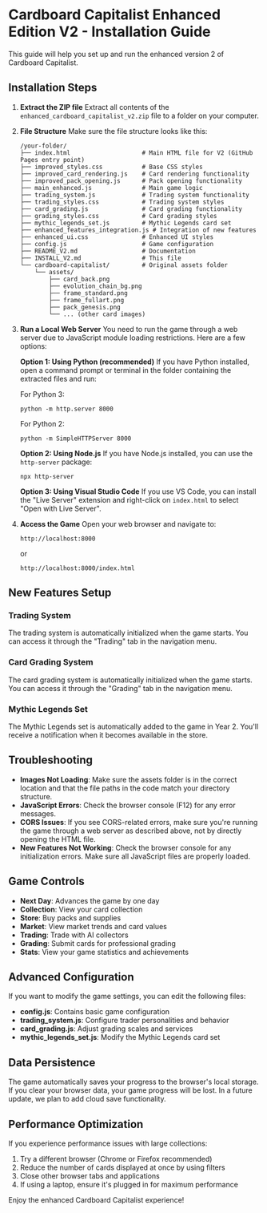 # Cardboard Capitalist Enhanced Edition V2 - Installation Guide

This guide will help you set up and run the enhanced version 2 of Cardboard Capitalist.

## Installation Steps

1. **Extract the ZIP file**
   Extract all contents of the `enhanced_cardboard_capitalist_v2.zip` file to a folder on your computer.

2. **File Structure**
   Make sure the file structure looks like this:
   ```
   /your-folder/
   ├── index.html                    # Main HTML file for V2 (GitHub Pages entry point)
   ├── improved_styles.css           # Base CSS styles
   ├── improved_card_rendering.js    # Card rendering functionality
   ├── improved_pack_opening.js      # Pack opening functionality
   ├── main_enhanced.js              # Main game logic
   ├── trading_system.js             # Trading system functionality
   ├── trading_styles.css            # Trading system styles
   ├── card_grading.js               # Card grading functionality
   ├── grading_styles.css            # Card grading styles
   ├── mythic_legends_set.js         # Mythic Legends card set
   ├── enhanced_features_integration.js # Integration of new features
   ├── enhanced_ui.css               # Enhanced UI styles
   ├── config.js                     # Game configuration
   ├── README_V2.md                  # Documentation
   ├── INSTALL_V2.md                 # This file
   └── cardboard-capitalist/         # Original assets folder
       └── assets/
           ├── card_back.png
           ├── evolution_chain_bg.png
           ├── frame_standard.png
           ├── frame_fullart.png
           ├── pack_genesis.png
           └── ... (other card images)
   ```

3. **Run a Local Web Server**
   You need to run the game through a web server due to JavaScript module loading restrictions. Here are a few options:

   **Option 1: Using Python (recommended)**
   If you have Python installed, open a command prompt or terminal in the folder containing the extracted files and run:

   For Python 3:
   ```
   python -m http.server 8000
   ```

   For Python 2:
   ```
   python -m SimpleHTTPServer 8000
   ```

   **Option 2: Using Node.js**
   If you have Node.js installed, you can use the `http-server` package:
   ```
   npx http-server
   ```

   **Option 3: Using Visual Studio Code**
   If you use VS Code, you can install the "Live Server" extension and right-click on `index.html` to select "Open with Live Server".

4. **Access the Game**
   Open your web browser and navigate to:
   ```
   http://localhost:8000
   ```
   or
   ```
   http://localhost:8000/index.html
   ```

## New Features Setup

### Trading System
The trading system is automatically initialized when the game starts. You can access it through the "Trading" tab in the navigation menu.

### Card Grading System
The card grading system is automatically initialized when the game starts. You can access it through the "Grading" tab in the navigation menu.

### Mythic Legends Set
The Mythic Legends set is automatically added to the game in Year 2. You'll receive a notification when it becomes available in the store.

## Troubleshooting

- **Images Not Loading**: Make sure the assets folder is in the correct location and that the file paths in the code match your directory structure.
- **JavaScript Errors**: Check the browser console (F12) for any error messages.
- **CORS Issues**: If you see CORS-related errors, make sure you're running the game through a web server as described above, not by directly opening the HTML file.
- **New Features Not Working**: Check the browser console for any initialization errors. Make sure all JavaScript files are properly loaded.

## Game Controls

- **Next Day**: Advances the game by one day
- **Collection**: View your card collection
- **Store**: Buy packs and supplies
- **Market**: View market trends and card values
- **Trading**: Trade with AI collectors
- **Grading**: Submit cards for professional grading
- **Stats**: View your game statistics and achievements

## Advanced Configuration

If you want to modify the game settings, you can edit the following files:

- **config.js**: Contains basic game configuration
- **trading_system.js**: Configure trader personalities and behavior
- **card_grading.js**: Adjust grading scales and services
- **mythic_legends_set.js**: Modify the Mythic Legends card set

## Data Persistence

The game automatically saves your progress to the browser's local storage. If you clear your browser data, your game progress will be lost. In a future update, we plan to add cloud save functionality.

## Performance Optimization

If you experience performance issues with large collections:

1. Try a different browser (Chrome or Firefox recommended)
2. Reduce the number of cards displayed at once by using filters
3. Close other browser tabs and applications
4. If using a laptop, ensure it's plugged in for maximum performance

Enjoy the enhanced Cardboard Capitalist experience!